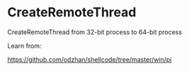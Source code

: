 # CreateRemoteThread
CreateRemoteThread from 32-bit process to 64-bit process

Learn from:

https://github.com/odzhan/shellcode/tree/master/win/pi


